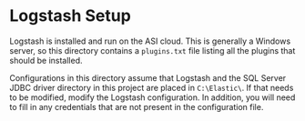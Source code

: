 # Logstash Setup

Logstash is installed and run on the ASI cloud. This is generally a Windows server, so this directory contains a `plugins.txt` file
listing all the plugins that should be installed.

Configurations in this directory assume that Logstash and the SQL Server JDBC driver directory in this project are placed in
`C:\Elastic\`. If that needs to be modified, modify the Logstash configuration. In addition, you will need to fill in any credentials
that are not present in the configuration file.
